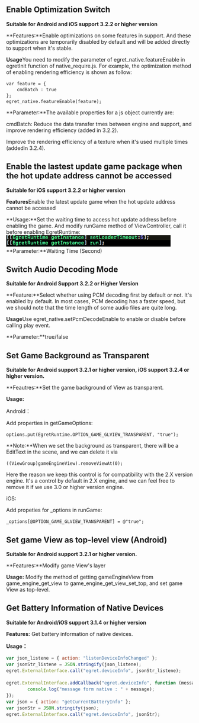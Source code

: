 ## Enable Optimization Switch

**Suitable for Android and iOS support 3.2.2 or higher version**

**Features:**Enable optimizations on some features in support. And these optimizations are temporarily disabled by default and will be added directly to support when  it's stable.

**Usage**You need to modify the parameter of egret_native.featureEnable in egretInit function of native_require.js. For example, the optimization method of enabling rendering efficiency is shown as follow:
~~~
var feature = {
	cmdBatch : true
};
egret_native.featureEnable(feature);
~~~
**Parameter:**The available properties for a js object currently are:

cmdBatch: Reduce the data transfer tmes between engine and support, and improve rendering efficiency (added in 3.2.2).

Improve the rendering efficiency of a texture when it's used multiple times (addedin 3.2.4).



##	Enable the lastest update game package when the hot update address cannot be accessed

**Suitable for iOS support 3.2.2 or higher version**

**Features**Enable the latest update game when the hot update address cannot be accessed

**Usage:**Set the waiting time to access hot update address before enabling the game. And modify runGame method of ViewController, call it before enabling EgretRuntime:
 ![](p1.png)
**Parameter:**Waiting Time (Second)

##	Switch Audio Decoding Mode

**Suitable for Android Support 3.2.2 or Higher Version**

**Feature:**Select whether using PCM decoding first by default or not. It's enabled by default. In most cases, PCM decoding has a  faster speed, but we should note that the time length of some audio files are quite long.

**Usage**Use egret_native.setPcmDecodeEnable to enable or disable before calling play event.

**Parameter:**true/false


##	Set Game Background as Transparent

**Suitable for Android support 3.2.1 or higher version, iOS support 3.2.4 or higher version.**

**Feautres:**Set the game background of View as transparent.

**Usage:** 

Android：

Add properties in getGameOptions:

~~~
options.put(EgretRuntime.OPTION_GAME_GLVIEW_TRANSPARENT, "true");
~~~
**Note:**When we set the background as transparent, there will be a EditText in the scene, and we can delete it via

~~~
((ViewGroup)gameEngineView).removeViewAt(0);
~~~

Here the reason we keep this control is for compatibility with the 2.X version engine. It's a control by default in 2.X engine, and we can feel free to remove it if we use 3.0 or higher version engine.

iOS:

Add propeties for _options in runGame:

~~~
_options[@OPTION_GAME_GLVIEW_TRANSPARENT] = @"true";
~~~

##	Set game View as top-level view (Android)

**Suitable for Android support 3.2.1 or higher version.**

**Features:**Modify game View's layer

**Usage:** Modify the method of getting gameEngineView from game_engine_get_view to game_engine_get_view_set_top, and set game View as top-level.


##  Get Battery Information of Native Devices

**Suitable for Android/iOS support 3.1.4 or higher version**

**Features:** Get battery information of native devices.

**Usage：**

```javascript
var json_listene = { action: "listenDeviceInfoChanged" };
var jsonStr_listene = JSON.stringify(json_listene);
egret.ExternalInterface.call("egret.deviceInfo", jsonStr_listene);
             
egret.ExternalInterface.addCallback("egret.deviceInfo", function (message) {
        console.log("message form native : " + message);
});
var json = { action: "getCurrentBatteryInfo" };
var jsonStr = JSON.stringify(json);
egret.ExternalInterface.call("egret.deviceInfo", jsonStr);
```

